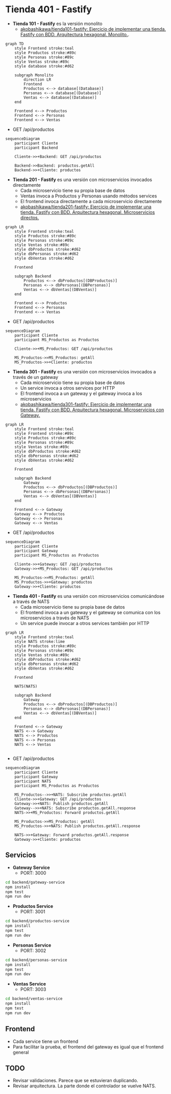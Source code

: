 # Tienda 401 - Fastify

- **Tienda 101 - Fastify** es la versión monolito
    - [akobashikawa/tienda101-fastify: Ejercicio de implementar una tienda. Fastify con BDD. Arquitectura hexagonal. Monolito.](https://github.com/akobashikawa/tienda101-fastify).

```mermaid
graph TD
    style Frontend stroke:teal
    style Productos stroke:#89c
    style Personas stroke:#89c 
    style Ventas stroke:#89c
    style database stroke:#d62
    
    subgraph Monolito
        direction LR
        Frontend
        Productos <--> database[(Database)]
        Personas <--> database[(Database)]
        Ventas <--> database[(Database)]
    end
    
    Frontend <--> Productos
    Frontend <--> Personas
    Frontend <--> Ventas
```

- GET /api/productos

```mermaid
sequenceDiagram
    participant Cliente
    participant Backend

    Cliente->>+Backend: GET /api/productos

    Backend->>Backend: productos.getAll
    Backend->>+Cliente: productos

```

- **Tienda 201 - Fastify** es una versión con microservicios invocados directamente
    - Cada microservicio tiene su propia base de datos
    - Ventas invoca a Productos y Personas usando métodos services
    - El frontend invoca directamente a cada microservicio directamente
    - [akobashikawa/tienda201-fastify: Ejercicio de implementar una tienda. Fastify con BDD. Arquitectura hexagonal. Microservicios directos.](https://github.com/akobashikawa/tienda201-fastify)

```mermaid
graph LR
    style Frontend stroke:teal
    style Productos stroke:#89c
    style Personas stroke:#89c 
    style Ventas stroke:#89c
    style dbProductos stroke:#d62
    style dbPersonas stroke:#d62
    style dbVentas stroke:#d62
    
    Frontend
    
    subgraph Backend
        Productos <--> dbProductos[(DBProductos)]
        Personas <--> dbPersonas[(DBPersonas)]
        Ventas <--> dbVentas[(DBVentas)]
    end
    
    Frontend <--> Productos
    Frontend <--> Personas
    Frontend <--> Ventas
```

- GET /api/productos

```mermaid
sequenceDiagram
    participant Cliente
    participant MS_Productos as Productos

    Cliente->>+MS_Productos: GET /api/productos

    MS_Productos->>MS_Productos: getAll
    MS_Productos->>+Cliente: productos

```

- **Tienda 301 - Fastify** es una versión con microservicios invocados a través de un gateway
    - Cada microservicio tiene su propia base de datos
    - Un service invoca a otros services por HTTP
    - El frontend invoca a un gateway y el gateway invoca a los microservicios
    - [akobashikawa/tienda301-fastify: Ejercicio de implementar una tienda. Fastify con BDD. Arquitectura hexagonal. Microservicios con Gateway.](https://github.com/akobashikawa/tienda301-fastify)

```mermaid
graph LR
    style Frontend stroke:teal
    style Frontend stroke:#89c
    style Productos stroke:#89c
    style Personas stroke:#89c 
    style Ventas stroke:#89c
    style dbProductos stroke:#d62
    style dbPersonas stroke:#d62
    style dbVentas stroke:#d62
    
    Frontend
    
    subgraph Backend
        Gateway
        Productos <--> dbProductos[(DBProductos)]
        Personas <--> dbPersonas[(DBPersonas)]
        Ventas <--> dbVentas[(DBVentas)]
    end
    
    Frontend <--> Gateway
    Gateway <--> Productos
    Gateway <--> Personas
    Gateway <--> Ventas
```

- GET /api/productos

```mermaid
sequenceDiagram
    participant Cliente
    participant Gateway
    participant MS_Productos as Productos

    Cliente->>+Gateway: GET /api/productos
    Gateway->>+MS_Productos: GET /api/productos

    MS_Productos->>MS_Productos: getAll
    MS_Productos->>+Gateway: productos
    Gateway->>+Cliente: productos

```

- **Tienda 401 - Fastify** es una versión con microservicios comunicándose a través de NATS
    - Cada microservicio tiene su propia base de datos
    - El frontend invoca a un gateway y el gateway se comunica con los microservicios a través de NATS
    - Un service puede invocar a otros services también por HTTP

```mermaid
graph LR
    style Frontend stroke:teal
    style NATS stroke:lime
    style Productos stroke:#89c
    style Personas stroke:#89c 
    style Ventas stroke:#89c
    style dbProductos stroke:#d62
    style dbPersonas stroke:#d62
    style dbVentas stroke:#d62
    
    Frontend
    
    NATS(NATS)

    subgraph Backend
        Gateway
        Productos <--> dbProductos[(DBProductos)]
        Personas <--> dbPersonas[(DBPersonas)]
        Ventas <--> dbVentas[(DBVentas)]
    end

    Frontend <--> Gateway 
    NATS <--> Gateway
    NATS <--> Productos
    NATS <--> Personas
    NATS <--> Ventas
 
```

- GET /api/productos

```mermaid
sequenceDiagram
    participant Cliente
    participant Gateway
    participant NATS
    participant MS_Productos as Productos

    MS_Productos-->>+NATS: Subscribe productos.getAll
    Cliente->>+Gateway: GET /api/productos
    Gateway->>+NATS: Publish productos.getAll
    Gateway-->>+NATS: Subscribe productos.getAll.response
    NATS->>+MS_Productos: Forward productos.getAll

    MS_Productos->>MS_Productos: getAll
    MS_Productos->>+NATS: Publish productos.getAll.response

    NATS->>+Gateway: Forward productos.getAll.response
    Gateway->>+Cliente: productos

```

## Servicios

- **Gateway Service**
    - PORT: 3000

```sh
cd backend/gateway-service
npm install
npm test
npm run dev
```

- **Productos Service**
    - PORT: 3001

```sh
cd backend/productos-service
npm install
npm test
npm run dev
```

- **Personas Service**
    - PORT: 3002

```sh
cd backend/personas-service
npm install
npm test
npm run dev
```

- **Ventas Service**
    - PORT: 3003

```sh
cd backend/ventas-service
npm install
npm test
npm run dev
```

## Frontend

- Cada service tiene un frontend
- Para facilitar la prueba, el frontend del gateway es igual que el frontend general

## TODO

- Revisar validaciones. Parece que se estuvieran duplicando.
- Revisar arquitectura. La parte donde el controlador se vuelve NATS.